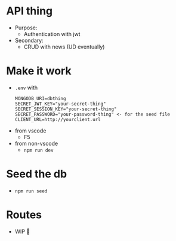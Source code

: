 # API thing
- Purpose:
  - Authentication with jwt
- Secondary:
  - CRUD with news (UD eventually)

# Make it work
- `.env` with
  ```
  MONGODB_URI=dbthing
  SECRET_JWT_KEY="your-secret-thing"
  SECRET_SESSION_KEY="your-secret-thing"
  SECRET_PASSWORD="your-password-thing" <- for the seed file
  CLIENT_URL=http://yourclient.url
  ```
- from vscode
  - F5
- from non-vscode
  - `npm run dev`

# Seed the db
- `npm run seed`

# Routes
- WIP 👀